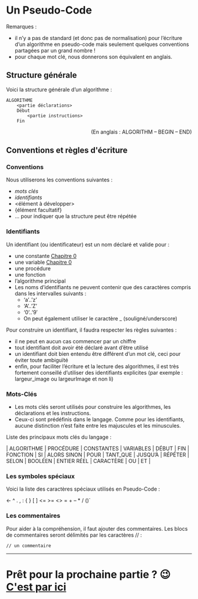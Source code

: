# Un Pseudo-Code

Remarques :

- il n’y a pas de standard (et donc pas de normalisation) pour l’écriture d’un algorithme en pseudo-code mais seulement quelques conventions partagées par un grand nombre !
- pour chaque mot clé, nous donnerons son équivalent en anglais.

## Structure générale

Voici la structure générale d’un algorithme :

```
ALGORITHME
    <partie déclarations>
    Début
        <partie instructions>
    Fin
```

<p align="right">(En anglais : ALGORITHM – BEGIN – END)</p>

## Conventions et règles d'écriture

### Conventions

Nous utiliserons les conventions suivantes :

- _mots clés_
- _identifiants_
- <élément à développer>
- {élément facultatif}
- ... pour indiquer que la structure peut être répétée

### Identifiants

Un identifiant (ou identificateur) est un nom déclaré et valide pour :

- une constante [Chapitre 0](./NotionDeBase.md)
- une variable [Chapitre 0](./NotionDeBase.md)
- une procédure
- une fonction
- l’algorithme principal
- Les noms d’identifiants ne peuvent contenir que des caractères compris dans les intervalles suivants :
  - ‘a’..’z’
  - ‘A’..’Z’
  - ‘0’..’9′
  - On peut également utiliser le caractère \_ (souligné/underscore)

Pour construire un identifiant, il faudra respecter les règles suivantes :

- il ne peut en aucun cas commencer par un chiffre
- tout identifiant doit avoir été déclaré avant d’être utilisé
- un identifiant doit bien entendu être différent d’un mot clé, ceci pour éviter toute ambiguïté
- enfin, pour faciliter l’écriture et la lecture des algorithmes, il est très fortement conseillé d’utiliser des identifiants explicites (par exemple : largeur_image ou largeurImage et non li)

### Mots-Clés

- Les mots clés seront utilisés pour construire les algorithmes, les déclarations et les instructions.
- Ceux-ci sont prédéfinis dans le langage. Comme pour les identifiants, aucune distinction n’est faite entre les majuscules et les minuscules.

Liste des principaux mots clés du langage :

| ALGORITHME | PROCÉDURE | CONSTANTES | VARIABLES | DÉBUT | FIN | FONCTION | SI | ALORS SINON | POUR | TANT_QUE | JUSQU’À | RÉPÉTER | SELON | BOOLÉEN | ENTIER RÉEL | CARACTÈRE | OU | ET |

### Les symboles spéciaux

Voici la liste des caractères spéciaux utilisés en Pseudo-Code :

← ^ . , : { } [ ] <= >= <> = + – \* / ()`

### Les commentaires

Pour aider à la compréhension, il faut ajouter des commentaires. Les blocs de commentaires seront délimités par les caractères // :

`// un commentaire`

---

# Prêt pour la prochaine partie ? 😉 [C'est par ici](./Data.md)
